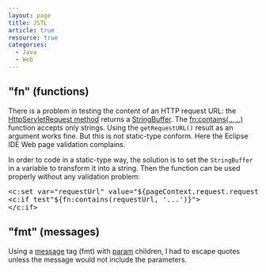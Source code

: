 ```yaml
---
layout: page
title: JSTL
article: true
resource: true
categories:
  - Java
  - Web
---
```

<div>
<h2>"fn" (functions)</h2>
<p>
There is a problem in testing the content of an HTTP request URL: the <a href="http://docs.oracle.com/javaee/6/api/javax/servlet/http/HttpServletRequest.html#getRequestURL()">HttpServletRequest method</a> returns a <a href="http://docs.oracle.com/javase/7/docs/api/java/lang/StringBuffer.html">	StringBuffer</a>. The <a href="http://docs.oracle.com/javaee/5/jstl/1.1/docs/tlddocs/fn/contains.fn.html">fn:contains(.., ..)</a> function accepts only strings. Using the <code>getRequestURL()</code> result as an argument works fine. But this is not static-type conform. Here the Eclipse IDE Web page validation complains.
</p>
<p>
In order to code in a static-type way, the solution is to set the <code>StringBuffer</code> in a variable to transform it into a string. Then the function can be used properly without any validation problem:  
</p>
<pre>&lt;c:set var="requestUrl" value="${pageContext.request.requestURL}" /&gt;
&lt;c:if test"${fn:contains(requestUrl, '...')}"&gt;
&lt;/c:if&gt;</pre>
</div>
<div>
<h2>"fmt" (messages)</h2>
<p>
Using a <a href="http://docs.oracle.com/javaee/5/jstl/1.1/docs/tlddocs/fmt/message.html">message</a> tag (fmt) with <a href="http://docs.oracle.com/javaee/5/jstl/1.1/docs/tlddocs/fmt/param.html">param</a> children, I had to escape quotes unless the message would not include the parameters.
</p>
</div>
